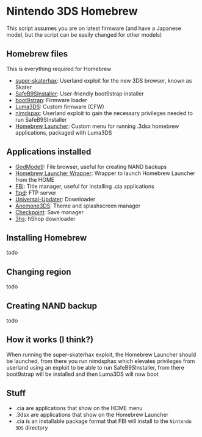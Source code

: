 # Nintendo 3DS Homebrew
This script assumes you are on latest firmware (and have a Japanese model, but the script can be easily changed for other models)

## Homebrew files
This is everything required for Homebrew
* [super-skaterhax](https://github.com/zoogie/super-skaterhax): Userland exploit for the new 3DS browser, known as Skater
* [SafeB9SInstaller](https://github.com/d0k3/SafeB9SInstaller): User-friendly boot9strap installer
* [boot9strap](https://github.com/SciresM/boot9strap): Firmware loader
* [Luma3DS](https://github.com/LumaTeam/Luma3DS): Custom firmware (CFW)
* [nimdspax](https://github.com/luigoalma/nimdsphax): Userland exploit to gain the necessary privileges needed to run SafeB9SInstaller
* [Homebrew Launcher](https://github.com/devkitPro/3ds-hbmenu): Custom menu for running .3dsx homebrew applications, packaged with Luma3DS

## Applications installed
* [GodMode9](https://github.com/d0k3/GodMode9): File browser, useful for creating NAND backups
* [Homebrew Launcher Wrapper](https://github.com/PabloMK7/homebrew_launcher_dummy): Wrapper to launch Homebrew Launcher from the HOME
* [FBI](https://github.com/nh-server/FBI-NH): Title manager, useful for installing .cia applications
* [ftpd](https://github.com/mtheall/ftpd): FTP server
* [Universal-Updater](https://github.com/Universal-Team/Universal-Updater): Downloader
* [Anemone3DS](https://github.com/astronautlevel2/Anemone3DS): Theme and splashscreen manager
* [Checkpoint](https://github.com/bernardogiordano/checkpoint): Save manager
* [3hs](https://hshop.erista.me/3hs): hShop downloader

## Installing Homebrew
todo

## Changing region
todo

## Creating NAND backup
todo

## How it works (I think?)
When running the super-skaterhax exploit, the Homebrew Launcher should be launched, from there you run nimdsphax which elevates privileges from userland using an exploit to be able to run SafeB9SInstaller, from there boot9strap will be installed and then Luma3DS will now boot

## Stuff
* .cia are applications that show on the HOME menu
* .3dsx are applications that show on the Homebrew Launcher
* .cia is an installable package format that FBI will install to the `Nintendo 3DS` directory